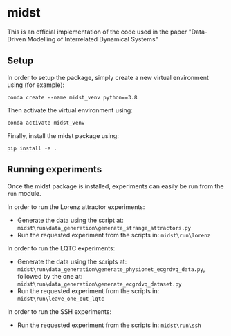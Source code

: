 # midst
This is an official implementation of the code used in the paper "Data-Driven Modelling of Interrelated Dynamical Systems"

## Setup
In order to setup the package, simply create a new virtual 
environment using (for example):

`conda create --name midst_venv python==3.8`


Then activate the virtual environment using:

`conda activate midst_venv`

Finally, install the midst package using:

`pip install -e .`

## Running experiments
Once the midst package is installed, experiments can easily
be run from the `run` module.

In order to run the Lorenz attractor experiments:
* Generate the data using the script at: `midst\run\data_generation\generate_strange_attractors.py`
* Run the requested experiment from the scripts in: `midst\run\lorenz`

In order to run the LQTC experiments:
* Generate the data using the scripts at: `midst\run\data_generation\generate_physionet_ecgrdvq_data.py`, followed by the one at: `midst\run\data_generation\generate_ecgrdvq_dataset.py`
* Run the requested experiment from the scripts in: `midst\run\leave_one_out_lqtc`

In order to run the SSH experiments:
* Run the requested experiment from the scripts in: `midst\run\ssh`

